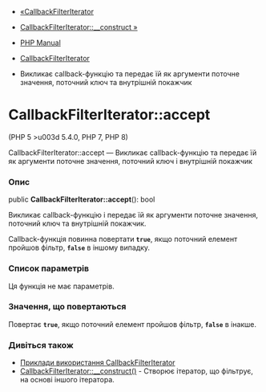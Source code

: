 - [«CallbackFilterIterator](class.callbackfilteriterator.md)
- [CallbackFilterIterator::\_\_construct
»](callbackfilteriterator.construct.md)

- [PHP Manual](index.md)
- [CallbackFilterIterator](class.callbackfilteriterator.md)
- Викликає callback-функцію та передає їй як аргументи
поточне значення, поточний ключ та внутрішній покажчик

# CallbackFilterIterator::accept

(PHP 5 \>u003d 5.4.0, PHP 7, PHP 8)

CallbackFilterIterator::accept — Викликає callback-функцію та передає їй
як аргументи поточне значення, поточний ключ і внутрішній
покажчик

### Опис

public **CallbackFilterIterator::accept**(): bool

Викликає callback-функцію і передає їй як аргументи поточне
значення, поточний ключ та внутрішній покажчик.

Callback-функція повинна повертати **`true`**, якщо поточний елемент
пройшов фільтр, **`false`** в іншому випадку.

### Список параметрів

Ця функція не має параметрів.

### Значення, що повертаються

Повертає **`true`**, якщо поточний елемент пройшов фільтр, **`false`** в
інакше.

### Дивіться також

- [Приклади використання
CallbackFilterIterator](class.callbackfilteriterator.md#callbackfilteriterator.examples)
- [CallbackFilterIterator::\_\_construct()](callbackfilteriterator.construct.md) -
Створює ітератор, що фільтрує, на основі іншого ітератора.
